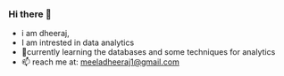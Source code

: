 ### Hi there 👋

<!--
**meeladheeraj/meeladheeraj** is a ✨ _special_ ✨ repository because its `README.md` (this file) appears on your GitHub profile.

Here are some ideas to get you started:

- 🔭 I’m currently working on ...
- 🌱 I’m currently learning ...
- 👯 I’m looking to collaborate on ...
- 🤔 I’m looking for help with ...
- 💬 Ask me about ...
- 📫 How to reach me: ...
- 😄 Pronouns: ...
- ⚡ Fun fact: ...
-->
- i am dheeraj,
- I am intrested in data analytics
- 🔭currently learning the databases and some techniques for analytics
- 📫 reach me at: meeladheeraj1@gmail.com
